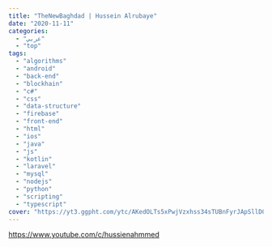 ```yaml
---
title: "TheNewBaghdad | Hussein Alrubaye"
date: "2020-11-11"
categories:
  - "عربي"
  - "top"
tags:
  - "algorithms"
  - "android"
  - "back-end"
  - "blockhain"
  - "c#"
  - "css"
  - "data-structure"
  - "firebase"
  - "front-end"
  - "html"
  - "ios"
  - "java"
  - "js"
  - "kotlin"
  - "laravel"
  - "mysql"
  - "nodejs"
  - "python"
  - "scripting"
  - "typescript"
cover: "https://yt3.ggpht.com/ytc/AKedOLTs5xPwjVzxhss34sTUBnFyrJApSllD0pa3oQaOhw=s88-c-k-c0x00ffffff-no-rj"
---
```


https://www.youtube.com/c/hussienahmmed
